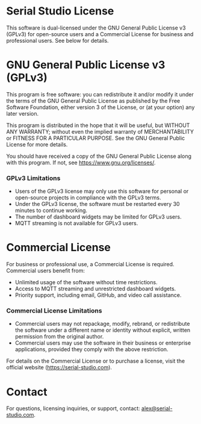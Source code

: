 Serial Studio License
=====================

This software is dual-licensed under the GNU General Public License v3 (GPLv3) 
for open-source users and a Commercial License for business and professional 
users. See below for details.

GNU General Public License v3 (GPLv3)
=====================================
This program is free software: you can redistribute it and/or modify it under 
the terms of the GNU General Public License as published by the Free Software 
Foundation, either version 3 of the License, or (at your option) any later 
version.

This program is distributed in the hope that it will be useful, but 
WITHOUT ANY WARRANTY; without even the implied warranty of MERCHANTABILITY or 
FITNESS FOR A PARTICULAR PURPOSE. See the GNU General Public License for 
more details.

You should have received a copy of the GNU General Public License along with 
this program. If not, see <https://www.gnu.org/licenses/>.

### GPLv3 Limitations
- Users of the GPLv3 license may only use this software for personal or 
  open-source projects in compliance with the GPLv3 terms.
- Under the GPLv3 license, the software must be restarted every 30 minutes 
  to continue working.
- The number of dashboard widgets may be limited for GPLv3 users.
- MQTT streaming is not available for GPLv3 users.

Commercial License
==================
For business or professional use, a Commercial License is required. 
Commercial users benefit from:
- Unlimited usage of the software without time restrictions.
- Access to MQTT streaming and unrestricted dashboard widgets.
- Priority support, including email, GitHub, and video call assistance.

### Commercial License Limitations
- Commercial users may not repackage, modify, rebrand, or redistribute the 
  software  under a different name or identity without explicit, written 
  permission from the original author.
- Commercial users may use the software in their business or enterprise 
  applications, provided they comply with the above restriction.

For details on the Commercial License or to purchase a license, visit the 
official website (https://serial-studio.com).

Contact
=======
For questions, licensing inquiries, or support, contact:
alex@serial-studio.com.
